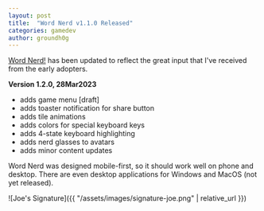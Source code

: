 ```yaml
---
layout: post
title:  "Word Nerd v1.1.0 Released"
categories: gamedev
author: groundh0g
---
```


[Word Nerd!](https://joehall.net/game-test/) has been updated to reflect the great input that I've received from the early adopters.

**Version 1.2.0, 28Mar2023**

- adds game menu [draft]
- adds toaster notification for share button
- adds tile animations
- adds colors for special keyboard keys
- adds 4-state keyboard highlighting
- adds nerd glasses to avatars
- adds minor content updates

Word Nerd was designed mobile-first, so it should work well on phone and desktop. There are even desktop applications for Windows and MacOS (not yet released).

![Joe's Signature]({{ "/assets/images/signature-joe.png" | relative_url }})

